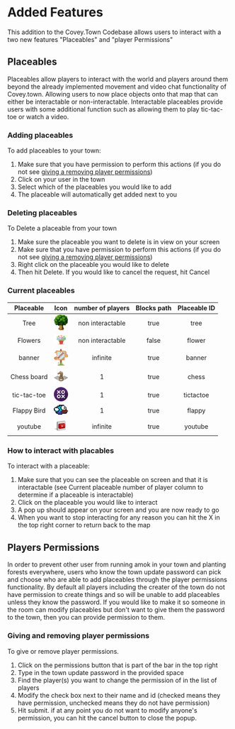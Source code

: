 # Added Features

This addition to the Covey.Town Codebase allows users to interact with a two new features "Placeables" and "player Permissions"

## Placeables

Placeables allow players to interact with the world and players around them beyond the already implemented movement and video chat functionality of Covey.town. Allowing users to now place objects onto that map that can either be interactable or non-interactable. Interactable placeables provide users with some additional function such as allowing them to play tic-tac-toe or watch a video.

### Adding placeables

To add placeables to your town:

1. Make sure that you have permission to perform this actions (if you do not see [giving a removing player permissions](#giving-and-removing-player-positions))
2. Click on your user in the town
3. Select which of the placeables you would like to add
4. The placeable will automatically get added next to you

### Deleting placeables

To Delete a placeable from your town

1. Make sure the placeable you want to delete is in view on your screen
2. Make sure that you have permission to perform this actions (if you do not see [giving a removing player permissions](#giving-and-removing-player-positions))
3. Right click on the placeable you would like to delete
4. Then hit Delete. 
   If you would like to cancel the request, hit Cancel

### Current placeables

|  Placeable  |                                       Icon                                       | number of players | Blocks path | Placeable ID |
| :---------: | :------------------------------------------------------------------------------: | :---------------: | :---------: | :----------: |
|    Tree     |  <img src="frontend/public/assets/placeable/treeSprite/frame1.gif" width="32">   | non interactable  |    true     |     tree     |
|   Flowers   | <img src="frontend/public/assets/placeable/flowerSprite/flower1.gif" width="32"> | non interactable  |    false    |    flower    |
|   banner    |        <img src="frontend/public/assets/placeable/banner.png" width="32">        |     infinite      |    true     |    banner    |
| Chess board |        <img src="frontend/public/assets/placeable/chess.png" width="32">         |         1         |    true     |    chess     |
| tic-tac-toe |      <img src="frontend/public/assets/placeable/tictactoe.png" width="32">       |         1         |    true     |  tictactoe   |
| Flappy Bird |      <img src="frontend/public/assets/placeable/FlappyBird.png" width="32">      |         1         |    true     |    flappy    |
|   youtube   |       <img src="frontend/public/assets/placeable/youtube.png" width="32">        |     infinite      |    true     |   youtube    |

### How to interact with placables

To interact with a placeable:

1. Make sure that you can see the placeable on screen and that it is interactable (see Current placeable number of player column to determine if a placeable is interactable)
2. Click on the placeable you would like to interact
3. A pop up should appear on your screen and you are now ready to go
4. When you want to stop interacting for any reason you can hit the X in the top right corner to return back to the map

## Players Permissions

In order to prevent other user from running amok in your town and planting forests everywhere, users who know the town update password can pick and choose who are able to add placeables through the player permissions functionality. By default all players including the creater of the town do not have permission to create things and so will be unable to add placeables unless they know the password. If you would like to make it so someone in the room can modify placeables but don't want to give them the password to the town, then you can provide permission to them.

### Giving and removing player permissions

To give or remove player permissions.

1. Click on the permissions button that is part of the bar in the top right
2. Type in the town update password in the provided space
3. Find the player(s) you want to change the permission of in the list of players
4. Modify the check box next to their name and id (checked means they have permission, unchecked means they do not have permission)
5. Hit submit. 
   if at any point you do not want to modify anyone's permission, you can hit the cancel button to close the popup.
